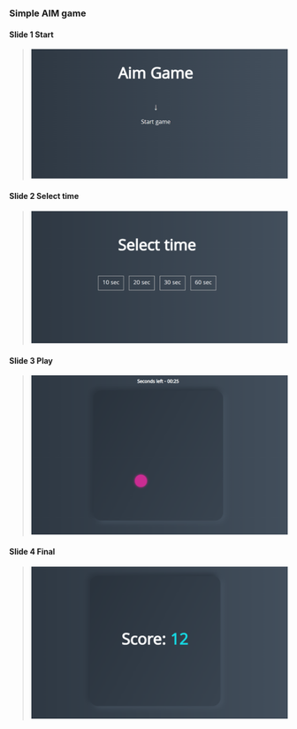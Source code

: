 ### Simple AIM game

#### Slide 1 Start
> ![Slide 1](./demo/Slide_1.png)

#### Slide 2 Select time
> ![Slide 2](./demo/Slide_2.png)

#### Slide 3 Play
> ![Slide 2](./demo/Slide_3.png)

#### Slide 4 Final
> ![Slide 2](./demo/Slide_4.png)